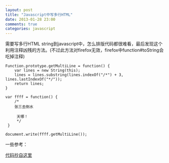 ```yaml
---
layout: post
title: "Javascript中写多行HTML"
date: 2013-01-28 23:00
comments: true
categories: javascript
---
```

需要写多行HTML string到javascript中，怎么排版代码都很难看，最后发现这个利用注释凶残的方法。(不过此方法对firefox无效，firefox中function#toString会吃掉注释)

```
Function.prototype.getMultiLine = function() {  
	var lines = new String(this);  
	lines = lines.substring(lines.indexOf("/*") + 3, lines.lastIndexOf("*/"));  
	return lines;  
}  
  
var ffff = function() {  
	/* 
	张三去倒水
 
	 天哪！ 
	 */  
 }  
   
document.write(ffff.getMultiLine());  
```
一些参考：

[代码抄自这里](http://www.cnblogs.com/starlet/archive/2010/05/24/1742572.html)